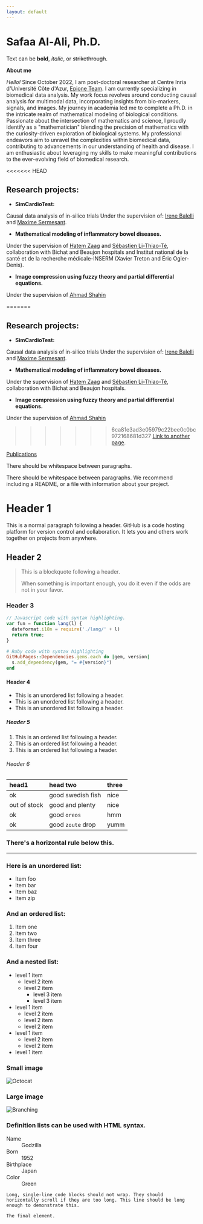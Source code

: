```yaml
---
layout: default
---
```


# Safaa Al-Ali, Ph.D. 
Text can be **bold**, _italic_, or ~~strikethrough~~.

 **About me**

_Hello!_ Since October 2022, I am post-doctoral researcher at Centre Inria d'Université Côte d'Azur, [Epione Team](https://team.inria.fr/epione/en/). I am currently specializing in biomedical data analysis. My work focus revolves around conducting causal analysis for multimodal data, incorporating insights from bio-markers, signals, and images. My journey in academia led me to complete a Ph.D. in the intricate realm of mathematical modeling of biological conditions. Passionate about the intersection of mathematics and science, I proudly identify as a "mathematician" blending the precision of mathematics with the curiosity-driven exploration of biological systems. My professional endeavors aim to unravel the complexities within biomedical data, contributing to advancements in our understanding of health and disease. I am enthusiastic about leveraging my skills to make meaningful contributions to the ever-evolving field of biomedical research. 

<<<<<<< HEAD
## Research projects: 

* **SimCardioTest:**

Causal data analysis of in-silico trials Under the supervision of: [Irene Balelli](https://ibalelli.github.io/) and [Maxime Sermesant](https://team.inria.fr/epione/en/team/maxime-sermesant/). 

* **Mathematical modeling of inflammatory bowel diseases.**

 Under the supervision of [Hatem Zaag](https://www.math.univ-paris13.fr/~zaag/) and [Sébastien Li-Thiao-Té](https://slithiaote.github.io/), collaboration with Bichat and Beaujon hospitals and Institut national de la santé et de la recherche médicale-INSERM (Xavier Treton and Éric Ogier-Denis). 
 
 * **Image compression using fuzzy theory and partial differential equations.**
 
  Under the supervision of [Ahmad Shahin]() 

=======
## Research projects: 

* **SimCardioTest:**

Causal data analysis of in-silico trials Under the supervision of: [Irene Balelli](https://ibalelli.github.io/) and [Maxime Sermesant](https://team.inria.fr/epione/en/team/maxime-sermesant/). 

* **Mathematical modeling of inflammatory bowel diseases.**

 Under the supervision of [Hatem Zaag](https://www.math.univ-paris13.fr/~zaag/) and [Sébastien Li-Thiao-Té](), collaboration with Bichat and Beaujon hospitals. 
 
 * **Image compression using fuzzy theory and partial differential equations.**
 
  Under the supervision of [Ahmad Shahin]() 

>>>>>>> 6ca81e3ad3e05979c22bee0c0bc972168681d327
[Link to another page](./another-page.html).

[Publications](./Publications-page.html)

There should be whitespace between paragraphs.

There should be whitespace between paragraphs. We recommend including a README, or a file with information about your project.

# Header 1

This is a normal paragraph following a header. GitHub is a code hosting platform for version control and collaboration. It lets you and others work together on projects from anywhere.

## Header 2

> This is a blockquote following a header.
>
> When something is important enough, you do it even if the odds are not in your favor.

### Header 3

```js
// Javascript code with syntax highlighting.
var fun = function lang(l) {
  dateformat.i18n = require('./lang/' + l)
  return true;
}
```

```ruby
# Ruby code with syntax highlighting
GitHubPages::Dependencies.gems.each do |gem, version|
  s.add_dependency(gem, "= #{version}")
end
```

#### Header 4

*   This is an unordered list following a header.
*   This is an unordered list following a header.
*   This is an unordered list following a header.

##### Header 5

1.  This is an ordered list following a header.
2.  This is an ordered list following a header.
3.  This is an ordered list following a header.

###### Header 6

| head1        | head two          | three |
|:-------------|:------------------|:------|
| ok           | good swedish fish | nice  |
| out of stock | good and plenty   | nice  |
| ok           | good `oreos`      | hmm   |
| ok           | good `zoute` drop | yumm  |

### There's a horizontal rule below this.

* * *

### Here is an unordered list:

*   Item foo
*   Item bar
*   Item baz
*   Item zip

### And an ordered list:

1.  Item one
1.  Item two
1.  Item three
1.  Item four

### And a nested list:

- level 1 item
  - level 2 item
  - level 2 item
    - level 3 item
    - level 3 item
- level 1 item
  - level 2 item
  - level 2 item
  - level 2 item
- level 1 item
  - level 2 item
  - level 2 item
- level 1 item

### Small image

![Octocat](https://github.githubassets.com/images/icons/emoji/octocat.png)

### Large image

![Branching](https://guides.github.com/activities/hello-world/branching.png)


### Definition lists can be used with HTML syntax.

<dl>
<dt>Name</dt>
<dd>Godzilla</dd>
<dt>Born</dt>
<dd>1952</dd>
<dt>Birthplace</dt>
<dd>Japan</dd>
<dt>Color</dt>
<dd>Green</dd>
</dl>

```
Long, single-line code blocks should not wrap. They should horizontally scroll if they are too long. This line should be long enough to demonstrate this.
```

```
The final element.
```
